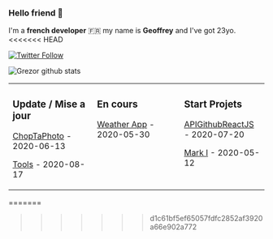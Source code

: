 ### Hello friend 👋

I'm a **french developer** :fr: my name is **Geoffrey** and I've got 23yo.
<<<<<<< HEAD

[![Twitter Follow](https://img.shields.io/twitter/follow/Geoffrey_Dev?color=%231DA1F2&label=Follow%20me&logo=Twitter&style=for-the-badge)](https://twitter.com/Geoffrey_Dev)

![Grezor github stats](https://github-readme-stats.vercel.app/api?username=Grezor&show_icons=true&theme=highcontrast)

<table><tr><td valign="top" width="33%">

### Update / Mise a jour
[ChopTaPhoto](https://github.com/Grezor/ChopTaPhoto_2020) - 2020-06-13

[Tools](https://github.com/Grezor/Tools) - 2020-08-17

</td><td valign="top" width="34%">

### En cours
[Weather App](https://github.com/Grezor/Weather-App) - 2020-05-30


</td><td valign="top" width="33%">

### Start Projets
<!-- tils starts -->
[APIGithubReactJS](https://github.com/Grezor/ApiGithubReactJS) - 2020-07-20

[Mark I](https://github.com/Grezor/Mark-I) - 2020-05-12


</td></tr></table>


=======
>>>>>>> d1c61bf5ef65057fdfc2852af3920a66e902a772
